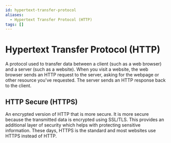 ```yaml
---
id: hypertext-transfer-protocol
aliases:
  - Hypertext Transfer Protocol (HTTP)
tags: []
---
```


# Hypertext Transfer Protocol (HTTP)

A protocol used to transfer data between a client (such as a web browser) and a server (such as a website). When you visit a website, the web browser sends an HTTP request to the server, asking for the webpage or other resource you've requested. The server sends an HTTP response back to the client.

## HTTP Secure (HTTPS)

An encrypted version of HTTP that is more secure. It is more secure because the transmitted data is encrypted using SSL/TLS. This provides an additional layer of security which helps with protecting sensitive information. These days, HTTPS is the standard and most websites use HTTPS instead of HTTP.
